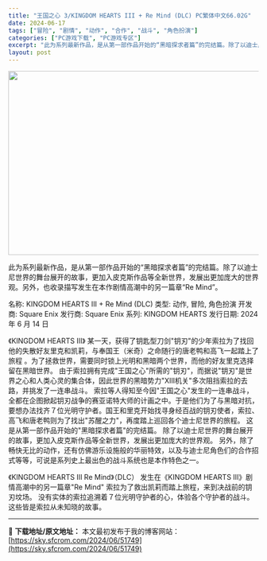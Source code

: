```yaml
---
title: "王国之心 3/KINGDOM HEARTS III + Re Mind (DLC) PC繁体中文66.02G"
date: 2024-06-17
tags: ["冒险", "剧情", "动作", "合作", "战斗", "角色扮演"]
categories: ["PC游戏下载", "PC游戏专区"]
excerpt: "此为系列最新作品，是从第一部作品开始的“黑暗探求者篇”的完结篇。除了以迪士尼世界的舞台展开的故事，更加入皮克斯作品等全新世界，发展出更加庞大的世界观。另外，也收录描写发生在本作剧情高潮中的另一篇章“Re Mind”。 名称: KINGDOM HEARTS III + Re Mind (DLC) 类型&hellip;"
layout: post
---
```


<img class="aligncenter size-full wp-image-51751" src="https://sky.sfcrom.com/wp-content/uploads/2024/06/202406162252153.webp" alt="" width="660" height="370" />

此为系列最新作品，是从第一部作品开始的“黑暗探求者篇”的完结篇。除了以迪士尼世界的舞台展开的故事，更加入皮克斯作品等全新世界，发展出更加庞大的世界观。另外，也收录描写发生在本作剧情高潮中的另一篇章“Re Mind”。

名称: KINGDOM HEARTS III + Re Mind (DLC)
类型: 动作, 冒险, 角色扮演
开发商: Square Enix
发行商: Square Enix
系列: KINGDOM HEARTS
发行日期: 2024 年 6 月 14 日

《KINGDOM HEARTS III》
某一天，获得了钥匙型刀剑"钥刃"的少年索拉为了找回他的失散好友里克和凯莉，与奉国王（米奇）之命随行的唐老鸭和高飞一起踏上了旅程 。为了拯救世界，需要同时锁上光明和黑暗两个世界，而他的好友里克选择留在黑暗世界。
由于索拉拥有完成"王国之心"所需的"钥刃"，而据说"钥刃"是世界之心和人类心灵的集合体，因此世界的黑暗势力"XIII机关"多次阻挡索拉的去路，并挑发了一连串战斗。
索拉等人得知至今因"王国之心"发生的一连串战斗，全都在企图掀起钥刃战争的赛亚诺特大师的计画之中。于是他们为了与黑暗对抗，要想办法找齐７位光明守护者。国王和里克开始找寻身经百战的钥刃使者，索拉、高飞和唐老鸭则为了找出"苏醒之力"，再度踏上巡回各个迪士尼世界的旅程。
这是从第一部作品开始的"黑暗探求者篇"的完结篇。 除了以迪士尼世界的舞台展开的故事，更加入皮克斯作品等全新世界，发展出更加庞大的世界观。 另外，除了畅快无比的动作，还有仿佛游乐设施般的华丽特效，以及与迪士尼角色们的合作招式等等，可说是系列史上最出色的战斗系统也是本作特色之一。

《KINGDOM HEARTS III Re Mind》（DLC）
发生在《KINGDOM HEARTS III》剧情高潮中的另一篇章"Re Mind"
索拉为了救出凯莉而踏上旅程，来到决战前的钥刃坟场。
没有实体的索拉追溯着７位光明守护者的心，体验各个守护者的战斗。 这些皆是索拉从未知晓的故事。

---
📖 **下载地址/原文地址：** 本文最初发布于我的博客网站：[https://sky.sfcrom.com/2024/06/51749](https://sky.sfcrom.com/2024/06/51749)

